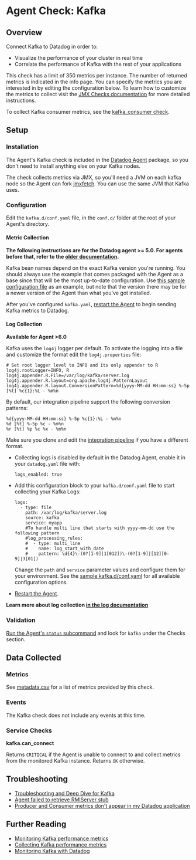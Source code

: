# Agent Check: Kafka

## Overview

Connect Kafka to Datadog in order to:

* Visualize the performance of your cluster in real time
* Correlate the performance of Kafka with the rest of your applications

This check has a limit of 350 metrics per instance. The number of returned metrics is indicated in the info page. You can specify the metrics you are interested in by editing the configuration below. To learn how to customize the metrics to collect visit the [JMX Checks documentation][13] for more detailed instructions.

To collect Kafka consumer metrics, see the [kafka_consumer check][14].

## Setup
### Installation

The Agent's Kafka check is included in the [Datadog Agent][15] package, so you don't need to install anything else on your Kafka nodes.

The check collects metrics via JMX, so you'll need a JVM on each kafka node so the Agent can fork [jmxfetch][16]. You can use the same JVM that Kafka uses.

### Configuration

Edit the `kafka.d/conf.yaml` file,  in the `conf.d/` folder at the root of your Agent's directory.

#### Metric Collection

**The following instructions are for the Datadog agent >= 5.0. For agents before that, refer to the [older documentation][17].**

Kafka bean names depend on the exact Kafka version you're running. You should always use the example that comes packaged with the Agent as a base since that will be the most up-to-date configuration. Use [this sample configuration file][18] as an example, but note that the version there may be for a newer version of the Agent than what you've got installed.

After you've configured `kafka.yaml`, [restart the Agent][19] to begin sending Kafka metrics to Datadog.

#### Log Collection

**Available for Agent >6.0**

Kafka uses the `log4j` logger per default. To activate the logging into a file and customize the format edit the `log4j.properties` file:

```
# Set root logger level to INFO and its only appender to R
log4j.rootLogger=INFO, R
log4j.appender.R.File=/var/log/kafka/server.log
log4j.appender.R.layout=org.apache.log4j.PatternLayout
log4j.appender.R.layout.ConversionPattern=%d{yyyy-MM-dd HH:mm:ss} %-5p [%t] %c{1}:%L - %m%n
```

By default, our integration pipeline support the following conversion patterns:

  ```
  %d{yyyy-MM-dd HH:mm:ss} %-5p %c{1}:%L - %m%n
  %d [%t] %-5p %c - %m%n
  %r [%t] %p %c %x - %m%n
  ```

Make sure you clone and edit the [integration pipeline][20] if you have a different format.

* Collecting logs is disabled by default in the Datadog Agent, enable it in your `datadog.yaml` file with:

  ```
  logs_enabled: true
  ```

* Add this configuration block to your `kafka.d/conf.yaml` file to start collecting your Kafka Logs:

  ```
  logs:
    - type: file
      path: /var/log/kafka/server.log
      source: kafka
      service: myapp
      #To handle multi line that starts with yyyy-mm-dd use the following pattern
      #log_processing_rules:
      #  - type: multi_line
      #    name: log_start_with_date
      #    pattern: \d{4}\-(0?[1-9]|1[012])\-(0?[1-9]|[12][0-9]|3[01])
  ```

  Change the `path` and `service` parameter values and configure them for your environment.
  See the [sample kafka.d/conf.yaml][18] for all available configuration options.

* [Restart the Agent][19]. 

**Learn more about log collection [in the log documentation][21]**

### Validation

[Run the Agent's `status` subcommand][22] and look for `kafka` under the Checks section.

## Data Collected
### Metrics
See [metadata.csv][23] for a list of metrics provided by this check.

### Events
The Kafka check does not include any events at this time.

### Service Checks
**kafka.can_connect**

Returns `CRITICAL` if the Agent is unable to connect to and collect metrics from the monitored Kafka instance.
Returns `OK` otherwise.

## Troubleshooting

* [Troubleshooting and Deep Dive for Kafka][24]
* [Agent failed to retrieve RMIServer stub][25]
* [Producer and Consumer metrics don't appear in my Datadog application][26]

## Further Reading

* [Monitoring Kafka performance metrics][27]
* [Collecting Kafka performance metrics][28]
* [Monitoring Kafka with Datadog][29]


[13]: https://docs.datadoghq.com/integrations/java/
[14]: https://docs.datadoghq.com/integrations/kafka/#agent-check-kafka-consumer
[15]: https://app.datadoghq.com/account/settings#agent
[16]: https://github.com/DataDog/jmxfetch
[17]: https://github.com/DataDog/dd-agent/wiki/Deprecated-instructions-to-install-python-dependencies-for-the-Datadog-Agent
[18]: https://github.com/DataDog/integrations-core/blob/master/kafka/datadog_checks/kafka/data/conf.yaml.example
[19]: https://docs.datadoghq.com/agent/faq/agent-commands/#start-stop-restart-the-agent
[20]: https://docs.datadoghq.com/logs/processing/#integration-pipelines
[21]: https://docs.datadoghq.com/logs
[22]: https://docs.datadoghq.com/agent/faq/agent-commands/#agent-status-and-information
[23]: https://github.com/DataDog/integrations-core/blob/master/kafka/metadata.csv
[24]: https://docs.datadoghq.com/integrations/faq/troubleshooting-and-deep-dive-for-kafka
[25]: https://docs.datadoghq.com/integrations/faq/agent-failed-to-retrieve-rmierver-stub
[26]: https://docs.datadoghq.com/integrations/faq/producer-and-consumer-metrics-don-t-appear-in-my-datadog-application
[27]: https://www.datadoghq.com/blog/monitoring-kafka-performance-metrics/
[28]: https://www.datadoghq.com/blog/collecting-kafka-performance-metrics/
[29]: https://www.datadoghq.com/blog/monitor-kafka-with-datadog/
